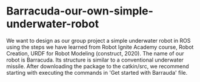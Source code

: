 # Barracuda-our-own-simple-underwater-robot
We want to design as  our group project a simple underwater robot in ROS using the steps we have learned from Robot Ignite Academy course, Robot Creation, URDF for Robot Modeling  (construct, 2020). The name of our robot is Barracuda. Its structure is similar to a conventional underwater missile. 
After downloading the package to the catkin/src, we recommend starting with executing the commands in 'Get started with Barrauda' file.
